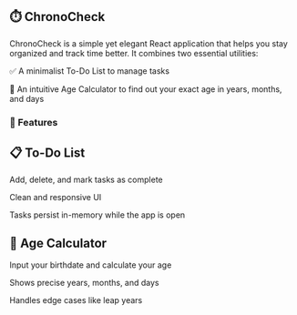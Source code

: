 ## ⏱️ ChronoCheck
ChronoCheck is a simple yet elegant React application that helps you stay organized and track time better. It combines two essential utilities:

✅ A minimalist To-Do List to manage tasks

🎂 An intuitive Age Calculator to find out your exact age in years, months, and days

### 🚀 Features
## 📋 To-Do List
Add, delete, and mark tasks as complete

Clean and responsive UI

Tasks persist in-memory while the app is open

## 🧮 Age Calculator
Input your birthdate and calculate your age

Shows precise years, months, and days

Handles edge cases like leap years


